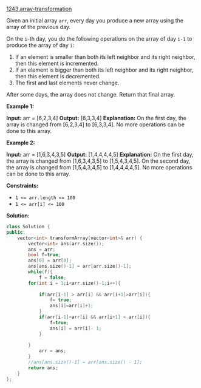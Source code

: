 [1243.array-transformation](https://leetcode.com/problems/array-transformation/)  

Given an initial array `arr`, every day you produce a new array using the array of the previous day.

On the `i`\-th day, you do the following operations on the array of day `i-1` to produce the array of day `i`:

1.  If an element is smaller than both its left neighbor and its right neighbor, then this element is incremented.
2.  If an element is bigger than both its left neighbor and its right neighbor, then this element is decremented.
3.  The first and last elements never change.

After some days, the array does not change. Return that final array.

**Example 1:**

**Input:** arr = \[6,2,3,4\]
**Output:** \[6,3,3,4\]
**Explanation:** 
On the first day, the array is changed from \[6,2,3,4\] to \[6,3,3,4\].
No more operations can be done to this array.

**Example 2:**

**Input:** arr = \[1,6,3,4,3,5\]
**Output:** \[1,4,4,4,4,5\]
**Explanation:** 
On the first day, the array is changed from \[1,6,3,4,3,5\] to \[1,5,4,3,4,5\].
On the second day, the array is changed from \[1,5,4,3,4,5\] to \[1,4,4,4,4,5\].
No more operations can be done to this array.

**Constraints:**

*   `1 <= arr.length <= 100`
*   `1 <= arr[i] <= 100`  



**Solution:**  

```cpp
class Solution {
public:
    vector<int> transformArray(vector<int>& arr) {
        vector<int> ans(arr.size());
        ans = arr;
        bool f=true;
        ans[0] = arr[0];
        ans[ans.size()-1] = arr[arr.size()-1];
        while(f){
            f = false;
        for(int i = 1;i<arr.size()-1;i++){
            
            if(arr[i-1] > arr[i] && arr[i+1]>arr[i]){
                f= true;
                ans[i]=arr[i]+1;
            }
            if(arr[i-1]<arr[i] && arr[i+1] < arr[i]){
                f=true;
                ans[i] = arr[i]- 1;
            }
            
        }
            arr = ans;
        }
        //ans[ans.size()-1] = arr[ans.size() - 1];
        return ans;
    }
};
```
      